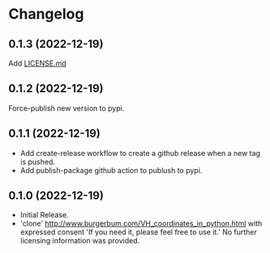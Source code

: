 # Changelog

## 0.1.3 (2022-12-19)
Add [LICENSE.md](./LICENSE.md)

## 0.1.2 (2022-12-19)
Force-publish new version to pypi.

## 0.1.1 (2022-12-19)

* Add create-release workflow to create a github release when a new tag is pushed.
* Add publish-package github action to publush to pypi.

## 0.1.0 (2022-12-19)

* Initial Release.
* 'clone' http://www.burgerbum.com/VH_coordinates_in_python.html with expressed consent 'If you need it, please feel free to use it.' No further licensing information was provided.

